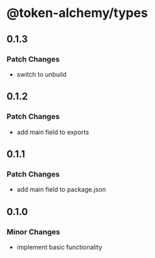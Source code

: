 # @token-alchemy/types

## 0.1.3

### Patch Changes

- switch to unbuild

## 0.1.2

### Patch Changes

- add main field to exports

## 0.1.1

### Patch Changes

- add main field to package.json

## 0.1.0

### Minor Changes

- implement basic functionality

